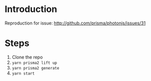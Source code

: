 # Introduction

Reproduction for issue: http://github.com/prisma/photonjs/issues/31

# Steps

1. Clone the repo
2. `yarn prisma2 lift up`
3. `yarn prisma2 generate`
4. `yarn start`
